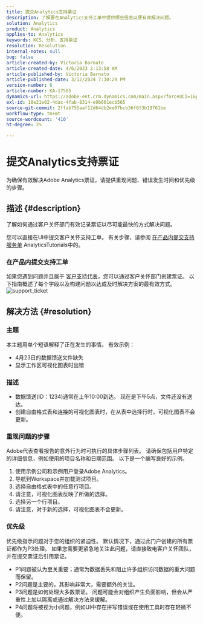 ```yaml
---
title: 提交Analytics支持票证
description: 了解要在Analytics支持工单中提供哪些信息以便有效解决问题。
solution: Analytics
product: Analytics
applies-to: Analytics
keywords: KCS、分析、支持票证
resolution: Resolution
internal-notes: null
bug: false
article-created-by: Victoria Barnato
article-created-date: 4/6/2023 2:13:58 AM
article-published-by: Victoria Barnato
article-published-date: 3/12/2024 7:30:29 PM
version-number: 6
article-number: KA-17505
dynamics-url: https://adobe-ent.crm.dynamics.com/main.aspx?forceUCI=1&pagetype=entityrecord&etn=knowledgearticle&id=648fd6aa-20d4-ed11-a7c7-6045bd006295
exl-id: 10e21e02-4dac-4fab-8314-e9b601ecb565
source-git-commit: 2ffab755aaf12d64db2ee07bcb36f6f3b19761be
workflow-type: tm+mt
source-wordcount: '410'
ht-degree: 2%

---
```


# 提交Analytics支持票证


为确保有效解决Adobe Analytics票证，请提供重现问题、错误发生时间和优先级的步骤。

## 描述 {#description}


了解如何通过客户关怀部门有效记录票证以尽可能最快的方式解决问题。

您可以直接在UI中提交客户关怀支持工单。 有关步骤，请参阅 [在产品内提交支持服务单](https://experienceleague.adobe.com/docs/analytics-learn/tutorials/intro-to-analytics/getting-help/in-product-support-ticket-submission.html) AnalyticsTutorials中的。

### 在产品内提交支持工单

如果您遇到问题并且属于 [客户支持代表](https://helpx.adobe.com/cn/experience-cloud/supported-users.html)，您可以通过客户关怀部门创建票证。 以下指南概述了每个字段以及构建问题以达成及时解决方案的最有效方式。
![support_ticket](https://helpx.adobe.com/content/dam/help/en/analytics/kb/submitting-an-analytics-support-ticket/jcr:content/main-pars/image/support_ticket.png "support_ticket")

## 解决方法 {#resolution}


### 主题

本主题用单个短语解释了正在发生的事情。 有效示例：

- 4月23日的数据馈送文件缺失
- 显示工作区可视化图表时出错


### 描述

- 数据馈送(ID：1234)通常在上午10:00到达。 现在是下午5点，文件还没有送达。
- 创建自由格式表和连接的可视化图表时，在从表中选择行时，可视化图表不会更新。


### 重现问题的步骤

Adobe代表查看报告的意外行为时可执行的具体步骤列表。 请确保包括用户特定的详细信息，例如使用的项目名称和日期范围。 以下是一个编写良好的示例。

1. 使用示例公司和示例用户登录Adobe Analytics。
2. 导航到Workspace并加载测试项目。
3. 选择自由格式表中的任意行项目。
4. 请注意，可视化图表反映了所做的选择。
5. 选择另一个行项目。
6. 请注意，对于新的选择，可视化图表不会更新。


### 优先级

优先级指示问题对于您的组织的紧迫性。 默认情况下，通过此门户创建的所有票证都作为P3处理。 如果您需要更紧急地关注此问题，请直接致电客户关怀团队，并在提交票证后引用票证。

- P1问题被认为至关重要；通常为数据丢失和阻止许多组织访问数据的重大问题而保留。
- P2问题是主要的，其影响非常大，需要额外的关注。
- P3问题是如何处理大多数票证。 问题可能会对组织产生负面影响，但会从严重性上加以隔离或通过解决方法来缓解。
- P4问题将被视为小问题，例如UI中存在拼写错误或在使用工具时存在轻微不便。

<br>
